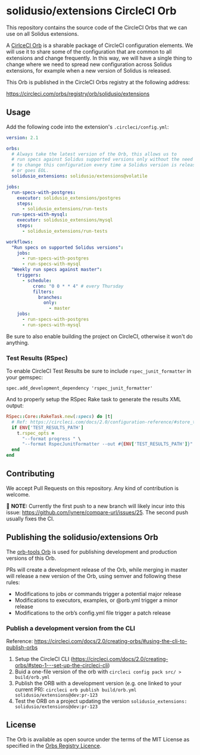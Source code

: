 # solidusio/extensions CircleCI Orb

This repository contains the source code of the CircleCI Orbs that we can
use on all Solidus extensions.

A [CirlceCI Orb](https://circleci.com/docs/2.0/orb-intro/) is a sharable
package of CircleCI configuration elements. We will use it to share some
of the configuration that are common to all extensions and change frequently.
In this way, we will have a single thing to change where we need to spread
new configuration across Solidus extensions, for example when a new version
of Solidus is released.

This Orb is published in the CircleCI Orbs registry at the following address:

https://circleci.com/orbs/registry/orb/solidusio/extensions

## Usage

Add the following code into the extension's `.circleci/config.yml`:

```yml
version: 2.1

orbs:
  # Always take the latest version of the Orb, this allows us to
  # run specs against Solidus supported versions only without the need
  # to change this configuration every time a Solidus version is released
  # or goes EOL.
  solidusio_extensions: solidusio/extensions@volatile

jobs:
  run-specs-with-postgres:
    executor: solidusio_extensions/postgres
    steps:
      - solidusio_extensions/run-tests
  run-specs-with-mysql:
    executor: solidusio_extensions/mysql
    steps:
      - solidusio_extensions/run-tests

workflows:
  "Run specs on supported Solidus versions":
    jobs:
      - run-specs-with-postgres
      - run-specs-with-mysql
  "Weekly run specs against master":
    triggers:
      - schedule:
          cron: "0 0 * * 4" # every Thursday
          filters:
            branches:
              only:
                - master
    jobs:
      - run-specs-with-postgres
      - run-specs-with-mysql
```

Be sure to also enable building the project on CircleCI, otherwise it won't
do anything.

### Test Results (RSpec)

To enable CircleCI Test Results be sure to include `rspec_junit_formatter` in your gemspec:

    spec.add_development_dependency 'rspec_junit_formatter'

And to properly setup the RSpec Rake task to generate the results XML output:

```rb
RSpec::Core::RakeTask.new(:specs) do |t|
  # Ref: https://circleci.com/docs/2.0/configuration-reference/#store_test_results
  if ENV['TEST_RESULTS_PATH']
    t.rspec_opts =
      "--format progress " \
      "--format RspecJunitFormatter --out #{ENV['TEST_RESULTS_PATH']}"
  end
end
```

## Contributing

We accept Pull Requests on this repository. Any kind of contribution is welcome.

📝 **NOTE:** Currently the first push to a new branch will likely incur into this issue: https://github.com/iynere/compare-url/issues/25. The second push usually fixes the CI.

## Publishing the solidusio/extensions Orb

The [orb-tools Orb](https://github.com/CircleCI-Public/orb-tools-orb) is used
for publishing development and production versions of this Orb.

PRs will create a development release of the Orb, while merging in master will
release a new version of the Orb, using semver and following these rules:

- Modifications to jobs or commands trigger a potential major release
- Modifications to executors, examples, or @orb.yml trigger a minor release
- Modifications to the orb’s config.yml file trigger a patch release

### Publish a development version from the CLI

Reference: https://circleci.com/docs/2.0/creating-orbs/#using-the-cli-to-publish-orbs

1. Setup the CircleCI CLI (https://circleci.com/docs/2.0/creating-orbs/#step-1---set-up-the-circleci-cli)
2. Buid a one-file version of the orb with `circleci config pack src/ > build/orb.yml`
3. Publish the ORB with a development version (e.g. one linked to your current PR): `circleci orb publish build/orb.yml solidusio/extensions@dev:pr-123`
4. Test the ORB on a project updating the version `solidusio_extensions: solidusio/extensions@dev:pr-123`

## License

The Orb is available as open source under the terms of the MIT License
as specified in the [Orbs Registry Licence](https://circleci.com/orbs/registry/licensing).
